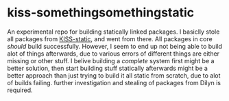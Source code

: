 # kiss-somethingsomethingstatic

An experimental repo for building statically linked packages. 
I basiclly stole all packages from [KISS-static](https://github.com/dilyn-corner/kiss-static), and went from there. 
All packages in core *should* build successfully. 
However, I seem to end up not being able to build alot of things afterwards, due to various errors of different things are either missing or other stuff. 
I belive building a *complete* system first might be a better solution, then start building stuff statically afterwards might be a better approach than just trying to build it all static from scratch, due to alot of builds failing. 
further investigation and stealing of packages from Dilyn is required. 
